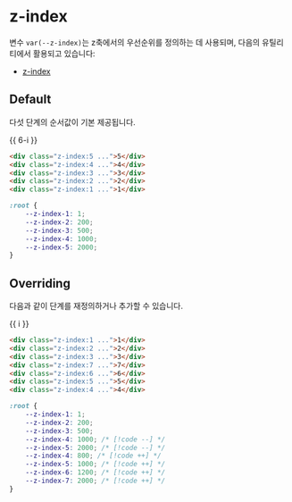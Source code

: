 <script setup>
import ExampleSection from "../components/ExampleSection.vue"
</script>

# z-index

변수 `var(--z-index)`는 z축에서의 우선순위를 정의하는 데 사용되며, 다음의 유틸리티에서 활용되고 있습니다:

-   [z-index](../utility/z-index.md)

## Default

다섯 단계의 순서값이 기본 제공됩니다.

<ExampleSection>
<div class="w:full d:flex jc:center of:auto">
    <div v-for="i in 5"
        class="color:base-10 border border-color:main-1 border-radius:2 bg-color:base-1 w:5 h:5 d:flex ai:center jc:center box"
        :class="`z-index:${6-i}`">
        {{ 6-i }}
    </div>
</div>
</ExampleSection>

```html
<div class="z-index:5 ...">5</div>
<div class="z-index:4 ...">4</div>
<div class="z-index:3 ...">3</div>
<div class="z-index:2 ...">2</div>
<div class="z-index:1 ...">1</div>
```

```css
:root {
    --z-index-1: 1;
    --z-index-2: 200;
    --z-index-3: 500;
    --z-index-4: 1000;
    --z-index-5: 2000;
}
```

## Overriding

다음과 같이 단계를 재정의하거나 추가할 수 있습니다.

<ExampleSection>
<div class="w:full d:flex jc:center of:auto">
    <div v-for="i in [1, 2, 3, 7, 6, 5, 4]"
        class="color:base-10 border border-color:main-1 border-radius:2 bg-color:base-1 w:5 h:5 d:flex ai:center jc:center box"
        :style="`z-index:${i}`">
        {{ i }}
    </div>
</div>
</ExampleSection>

```html
<div class="z-index:1 ...">1</div>
<div class="z-index:2 ...">2</div>
<div class="z-index:3 ...">3</div>
<div class="z-index:7 ...">7</div>
<div class="z-index:6 ...">6</div>
<div class="z-index:5 ...">5</div>
<div class="z-index:4 ...">4</div>
```

```css
:root {
    --z-index-1: 1;
    --z-index-2: 200;
    --z-index-3: 500;
    --z-index-4: 1000; /* [!code --] */
    --z-index-5: 2000; /* [!code --] */
    --z-index-4: 800; /* [!code ++] */
    --z-index-5: 1000; /* [!code ++] */
    --z-index-6: 1200; /* [!code ++] */
    --z-index-7: 2000; /* [!code ++] */
}
```

<style scoped>
    .box {
        margin-right: -8px;
    }
    .box:not(:first-child) {
        margin-left: -8px;
    }
</style>
